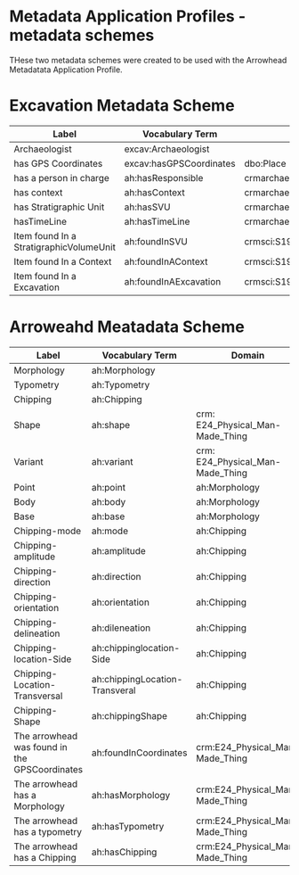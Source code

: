 # Metadata Application Profiles - metadata schemes
THese two metadata schemes were created to be used with the Arrowhead Metadatata Application Profile.

# Excavation Metadata Scheme
| Label                                   | Vocabulary Term         | Domain                                   | Range                                    |
|-----------------------------------------|-------------------------|------------------------------------------|------------------------------------------|
| Archaeologist                           | excav:Archaeologist     |                                          |                                          |
| has GPS Coordinates                     | excav:hasGPSCoordinates | dbo:Place                                | geo:SpatialThing                         |
| has a person in charge                  | ah:hasResponsible       | crmarchaeo:A9_Archaeological_Excavation  | excav:Archaeologist                      |
| has context                             | ah:hasContext           | crmarchaeo:A9_Archaeological_Excavation  | crmarchaeo:A1_Excavation_Processing_Unit |
| has Stratigraphic Unit                  | ah:hasSVU               | crmarchaeo:A1_Excavation_Processing_Unit | crmarchaeo:A2_Stratigraphic_Volume_Unit  |
| hasTimeLine                             | ah:hasTimeLine          | crmarchaeo:A2_Stratigraphic_Volume_Unit  | time:TemporalEntity                      |
| Item found In a StratigraphicVolumeUnit | ah:foundInSVU           | crmsci:S19_Encounter_Event               | crmarchaeo:A2_Stratigraphic_Volume_Unit  |
| Item found In a Context                 | ah:foundInAContext      | crmsci:S19_Encounter_Event               | crmarchaeo:A1_Excavation_Processing_Unit |
| Item found In a Excavation              | ah:foundInAExcavation   | crmsci:S19_Encounter_Event               | crmarchaeo:A9_Archaeological_Excavation  |


# Arroweahd Meatadata Scheme
| Label                                         | Vocabulary Term                | Domain                           | Range            | VES                    |
|-----------------------------------------------|--------------------------------|----------------------------------|------------------|------------------------|
| Morphology                                    | ah:Morphology                  |                                  |                  |                        |
| Typometry                                     | ah:Typometry                   |                                  |                  |                        |
| Chipping                                      | ah:Chipping                    |                                  |                  |                        |
| Shape                                         | ah:shape                       | crm: E24_Physical_Man-Made_Thing | anyURI           | AH-Shape               |
| Variant                                       | ah:variant                     | crm: E24_Physical_Man-Made_Thing | anyURI           | AH-Variant             |
| Point                                         | ah:point                       | ah:Morphology                    | anyURI           | AH-Point               |
| Body                                          | ah:body                        | ah:Morphology                    | Boolean          |                        |
| Base                                          | ah:base                        | ah:Morphology                    | anyURI           | AH-Base                |
| Chipping-mode                                 | ah:mode                        | ah:Chipping                      | anyURI           | AH-ChippingMode        |
| Chipping-amplitude                            | ah:amplitude                   | ah:Chipping                      | anyURI           | AH-ChippingAmplitude   |
| Chipping-direction                            | ah:direction                   | ah:Chipping                      | anyURI           | AH-ChippingDirection   |
| Chipping-orientation                          | ah:orientation                 | ah:Chipping                      | anyURI           | AH-ChippingOrientation |
| Chipping-delineation                          | ah:dileneation                 | ah:Chipping                      | anyURI           | AH-ChippingDelineation |
| Chipping-location-Side                        | ah:chippinglocation-Side       | ah:Chipping                      | anyURI           | AH-ChippingLocation    |
| Chipping-Location-Transversal                 | ah:chippingLocation-Transveral | ah:Chipping                      | anyURI           | AH-ChippingLocation    |
| Chipping-Shape                                | ah:chippingShape               | ah:Chipping                      | anyURI           | AH-ChippingShape       |
| The arrowhead was found in the GPSCoordinates | ah:foundInCoordinates          | crm:E24_Physical_Man-Made_Thing  | geo:SpatialThing |                        |
| The arrowhead has a Morphology                | ah:hasMorphology               | crm:E24_Physical_Man-Made_Thing  | ah:Morphology    |                        |
| The arrowhead has a typometry                 | ah:hasTypometry                | crm:E24_Physical_Man-Made_Thing  | ah:Typometry     |                        |
| The arrowhead has a Chipping                  | ah:hasChipping                 | crm:E24_Physical_Man-Made_Thing  | ah:Chipping      |

